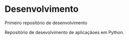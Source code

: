 # Desenvolvimento
 Primeiro repositório de desenvolvimento

Repositório de desevolvimento de aplicaçãoes em Python.
